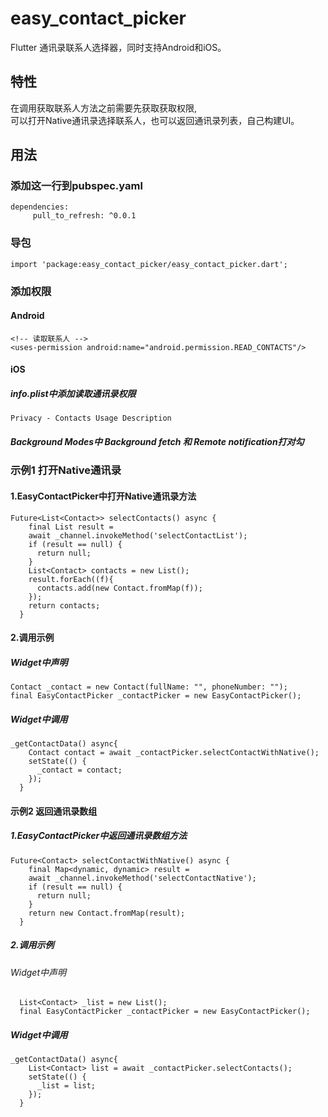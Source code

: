 # easy_contact_picker

Flutter 通讯录联系人选择器，同时支持Android和iOS。

## 特性
在调用获取联系人方法之前需要先获取获取权限,<br>
可以打开Native通讯录选择联系人，也可以返回通讯录列表，自己构建UI。
## 用法
### 添加这一行到pubspec.yaml
```
dependencies:
     pull_to_refresh: ^0.0.1
```
### 导包
```
import 'package:easy_contact_picker/easy_contact_picker.dart';
```
### 添加权限
#### Android
```
<!-- 读取联系人 -->
<uses-permission android:name="android.permission.READ_CONTACTS"/>
```
#### iOS<br>
##### info.plist中添加读取通讯录权限
``` 
Privacy - Contacts Usage Description
```
##### Background Modes中 Background fetch 和 Remote notification打对勾

### 示例1 打开Native通讯录<br>
#### 1.EasyContactPicker中打开Native通讯录方法
```
Future<List<Contact>> selectContacts() async {
    final List result =
    await _channel.invokeMethod('selectContactList');
    if (result == null) {
      return null;
    }
    List<Contact> contacts = new List();
    result.forEach((f){
      contacts.add(new Contact.fromMap(f));
    });
    return contacts;
  }
```
#### 2.调用示例<br>
##### Widget中声明<br>
```
Contact _contact = new Contact(fullName: "", phoneNumber: "");
final EasyContactPicker _contactPicker = new EasyContactPicker();
```
##### Widget中调用<br>
```
_getContactData() async{
    Contact contact = await _contactPicker.selectContactWithNative();
    setState(() {
      _contact = contact;
    });
  }
```
#### 示例2 返回通讯录数组<br>
##### 1.EasyContactPicker中返回通讯录数组方法
```
Future<Contact> selectContactWithNative() async {
    final Map<dynamic, dynamic> result =
    await _channel.invokeMethod('selectContactNative');
    if (result == null) {
      return null;
    }
    return new Contact.fromMap(result);
  }
```
##### 2.调用示例<br>
###### Widget中声明<br>
```
  List<Contact> _list = new List();
  final EasyContactPicker _contactPicker = new EasyContactPicker();
```
##### Widget中调用<br>
```
_getContactData() async{
    List<Contact> list = await _contactPicker.selectContacts();
    setState(() {
      _list = list;
    });
  }
```
